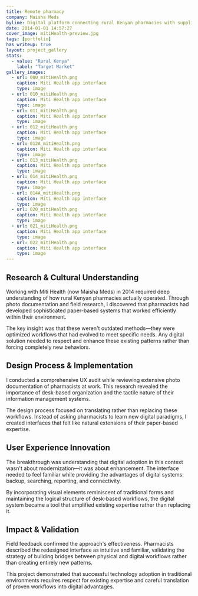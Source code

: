 ```yaml
---
title: Remote pharmacy
company: Maisha Meds
byline: Digital platform connecting rural Kenyan pharmacies with suppliers while ensuring medication quality and inventory management
date: 2014-01-01 14:57:27
cover_image: mitiHealth-preview.jpg
tags: [portfolio]
has_writeup: true
layout: project_gallery
stats:
  - value: "Rural Kenya"
    label: "Target Market"
gallery_images:
  - url: 000_mitiHealth.png
    caption: Miti Health app interface
    type: image
  - url: 010_mitiHealth.png
    caption: Miti Health app interface
    type: image
  - url: 011_mitiHealth.png
    caption: Miti Health app interface
    type: image
  - url: 012_mitiHealth.png
    caption: Miti Health app interface
    type: image
  - url: 012A_mitiHealth.png
    caption: Miti Health app interface
    type: image
  - url: 013_mitiHealth.png
    caption: Miti Health app interface
    type: image
  - url: 014_mitiHealth.png
    caption: Miti Health app interface
    type: image
  - url: 014A_mitiHealth.png
    caption: Miti Health app interface
    type: image
  - url: 020_mitiHealth.png
    caption: Miti Health app interface
    type: image
  - url: 021_mitiHealth.png
    caption: Miti Health app interface
    type: image
  - url: 022_mitiHealth.png
    caption: Miti Health app interface
    type: image
---
```


## Research & Cultural Understanding

Working with Miti Health (now Maisha Meds) in 2014 required deep understanding of how rural Kenyan pharmacies actually operated. Through photo documentation and field research, I discovered that pharmacists had developed sophisticated paper-based systems that worked efficiently within their environment.

The key insight was that these weren't outdated methods—they were optimized workflows that had evolved to meet specific needs. Any digital solution needed to respect and enhance these existing patterns rather than forcing completely new behaviors.

## Design Process & Implementation

I conducted a comprehensive UX audit while reviewing extensive photo documentation of pharmacists at work. This research revealed the importance of desk-based organization and the tactile nature of their information management systems.

The design process focused on translating rather than replacing these workflows. Instead of asking pharmacists to learn new digital paradigms, I created interfaces that felt like natural extensions of their paper-based expertise.

## User Experience Innovation

The breakthrough was understanding that digital adoption in this context wasn't about modernization—it was about enhancement. The interface needed to feel familiar while providing the advantages of digital systems: backup, searching, reporting, and connectivity.

By incorporating visual elements reminiscent of traditional forms and maintaining the logical structure of desk-based workflows, the digital system became a tool that amplified existing expertise rather than replacing it.

## Impact & Validation

Field feedback confirmed the approach's effectiveness. Pharmacists described the redesigned interface as intuitive and familiar, validating the strategy of building bridges between physical and digital workflows rather than creating entirely new patterns.

This project demonstrated that successful technology adoption in traditional environments requires respect for existing expertise and careful translation of proven workflows into digital advantages.
